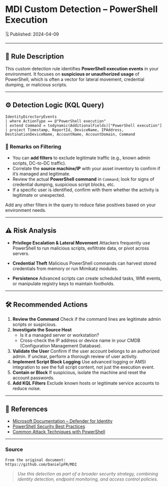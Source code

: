 # MDI Custom Detection – PowerShell Execution
🗓️ Published: 2024-04-09

---

## 💍 Rule Description

This custom detection rule identifies **PowerShell execution events** in your environment. It focuses on **suspicious or unauthorized usage** of PowerShell, which is often a vector for lateral movement, credential dumping, or malicious scripts.

---

## ⚙️ Detection Logic (KQL Query)

```kusto
IdentityDirectoryEvents
| where ActionType == @"PowerShell execution"
| extend Command = todynamic(AdditionalFields)["PowerShell execution"]
| project Timestamp, ReportId, DeviceName, IPAddress, DestinationDeviceName, AccountName, AccountDomain, Command
```

### 🔖 Remarks on Filtering
- You can **add filters** to exclude legitimate traffic (e.g., known admin scripts, DC-to-DC traffic).
- Correlate the **source machine/IP** with your asset inventory to confirm if it’s managed and legitimate.
- Review the actual **PowerShell command** in `Command`; look for signs of credential dumping, suspicious script blocks, etc.
- If a specific user is identified, confirm with them whether the activity is legitimate or unexpected.

Add any other filters in the query to reduce false positives based on your environment needs.

---

## ⚠️ Risk Analysis

- **Privilege Escalation & Lateral Movement**
  Attackers frequently use PowerShell to run malicious scripts, exfiltrate data, or pivot across servers.

- **Credential Theft**
  Malicious PowerShell commands can harvest stored credentials from memory or run Mimikatz modules.

- **Persistence**
  Advanced scripts can create scheduled tasks, WMI events, or manipulate registry keys to maintain footholds.

---

## 🛠️ Recommended Actions

1. **Review the Command**
   Check if the command lines are legitimate admin scripts or suspicious.
2. **Investigate the Source Host**
   - Is it a managed server or workstation?
   - Cross-check the IP address or device name in your CMDB (Configuration Management Database).
3. **Validate the User**
   Confirm if the user account belongs to an authorized admin. If unclear, perform a thorough review of user activity.
4. **Implement Script Block Logging**
   Use advanced logging or AMSI integration to see the full script content, not just the execution event.
5. **Contain or Block**
   If suspicious, isolate the machine and reset the account passwords.
6. **Add KQL Filters**
   Exclude known hosts or legitimate service accounts to reduce noise.

---

## 💎 References

- [Microsoft Documentation – Defender for Identity](https://learn.microsoft.com/en-us/defender-for-identity/)
- [PowerShell Security Best Practices](https://learn.microsoft.com/en-us/powershell/scripting/security/)
- [Common Attack Techniques with PowerShell](https://attack.mitre.org/techniques/T1059/001/)

---

### Source

```
From the original document:
https://github.com/DanielpFR/MDI
```

> _Use this detection as part of a broader security strategy, combining identity detection, endpoint monitoring, and access control policies._
